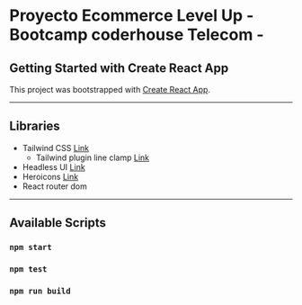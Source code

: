 # Proyecto Ecommerce Level Up - Bootcamp coderhouse Telecom -

## Getting Started with Create React App

This project was bootstrapped with [Create React App](https://github.com/facebook/create-react-app).

---
## Libraries
- Tailwind CSS [Link](https://tailwindcss.com/) 
  - Tailwind plugin line clamp [Link](https://github.com/tailwindlabs/tailwindcss-line-clamp)
- Headless UI [Link](https://headlessui.dev/react/)
- Heroicons [Link](https://heroicons.com/)
- React router dom

---
## Available Scripts

### `npm start`
### `npm test`
### `npm run build`